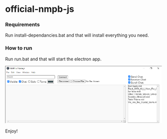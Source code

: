 ﻿# official-nmpb-js

### Requirements
Run install-dependancies.bat and that will install everything you need.

### How to run
Run run.bat and that will start the electron app.

<img src="https://github.com/PhoenixTheCoder/official-nmpb-js/raw/main/NMPB%20v2%20Node.js%205_29_2021%2011_37_18%20PM.png"></img>
          
Enjoy!
